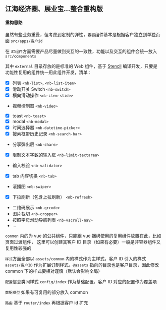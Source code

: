 ## 江海经济圈、展业宝...整合重构版

#### 重构思路

虽然有些业务重叠，但考虑到定制的弹性，`容器`组件基本是根据客户独立到单独页面
`src/apps/客户id`

在 `UI组件`方面需要产品尽量做到交互的一致性，功能以及交互的组件会统一放入
`src/components`

其中 `external` 目录存放的是标准的 Web 组件，基于 [Stencil](https://stenciljs.com) 编译开发，只要是功能性复用的组件统一用此组件开发，清单：

- [x] 列表 `<nb-list>`, `<nb-list-item>`
- [x] 滑动开关 Switch `<nb-switch>`
- [x] 横向滑动操作 `<nb-item-slide>`
- 视频控制器 `<nb-video>`
- [x] toast `<nb-toast>`
- [x] modal `<nb-modal>`
- [x] 时间选择器 `<nb-datetime-picker>`
- [x] 搜索框带历史记录 `<nb-search-bar>`
- 分享弹出层 `<nb-share>`
- [x] 限制文本字数的输入框 `<nb-limit-textarea>`
- 输入校验 `<nb-validator>`
- [x] tab 内容切换 `<nb-tab>`
- 滚播图 `<nb-swiper>`
- [x] 下拉刷新（包含上拉刷新） `<nb-refresh>`
- 二维码展示 `<nb-qrcode>`
- 图片裁切 `<nb-cropper>`
- 按照字母滑动导航列表 `<nb-vscroll-nav>`
- ...

`common` 内的为 vue 的公共组件，只能跟 vue 捆绑使用的复用组件放置在此，比如页面过渡组件， 这里可以创建其客户 ID 目录（如果有必要）一般是非容器组件又复用性较强的

`样式`方面全部以 `assets/common` 内的样式作为主样式，客户 ID 引入的样式 `assets/客户ID` 作为扩展订制样式。`@assets` 指向的目录也是客户目录，因此修改 common 下的样式要相对谨慎（默认会影响全局）

`配置`信息类同样式 `config/index` 作为基础配置，客户 ID 对应的配置作为覆盖项

`数据模型` 如果有可复用的部分放入 common

`路由` 基于 `router/index` 再根据客户 id 扩充


